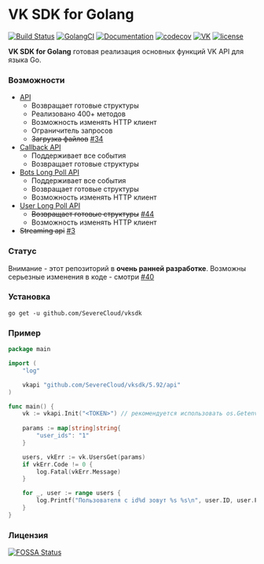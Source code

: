 # VK SDK for Golang

[![Build Status](https://travis-ci.com/SevereCloud/vksdk.svg?branch=master)](https://travis-ci.com/SevereCloud/vksdk)
[![GolangCI](https://golangci.com/badges/github.com/SevereCloud/vksdk.svg)](https://golangci.com/r/github.com/SevereCloud/vksdk)
[![Documentation](https://godoc.org/github.com/SevereCloud/vksdk?status.svg)](http://godoc.org/github.com/SevereCloud/vksdk)
[![codecov](https://codecov.io/gh/SevereCloud/vksdk/branch/master/graph/badge.svg)](https://codecov.io/gh/SevereCloud/vksdk)
[![VK](https://img.shields.io/badge/chat-%234a76a8.svg?logo=VK&logoColor=white)](https://vk.me/join/AJQ1d6Or8Q00Y_CSOESfbqGt)
[![license](https://img.shields.io/github/license/SevereCloud/vksdk.svg?maxAge=2592000)](https://github.com/SevereCloud/vksdk/blob/master/LICENSE)

**VK SDK for Golang** готовая реализация основных функций VK API для языка Go.

### Возможности

- [API](https://github.com/SevereCloud/vksdk/tree/master/5.92/api#api)
  - Возвращает готовые структуры
  - Реализовано 400+ методов
  - Возможность изменять HTTP клиент
  - Ограничитель запросов
  - ~~Загрузка файлов~~ [#34](https://github.com/SevereCloud/vksdk/issues/34)
- [Callback API](https://github.com/SevereCloud/vksdk/tree/master/5.92/callback#callback-api)
  - Поддерживает все события
  - Возвращает готовые структуры
- [Bots Long Poll API](https://github.com/SevereCloud/vksdk/tree/master/5.92/longpoll-bot#bots-long-poll-api)
  - Поддерживает все события
  - Возвращает готовые структуры
  - Возможность изменять HTTP клиент
- [User Long Poll API](https://github.com/SevereCloud/vksdk/tree/master/5.92/longpoll-user#user-long-poll-api)
  - ~~Возвращает готовые структуры~~ [#44](https://github.com/SevereCloud/vksdk/issues/44)
  - Возможность изменять HTTP клиент
- ~~Streaming api~~ [#3](https://github.com/SevereCloud/vksdk/issues/3)

### Статус

Внимание - этот репозиторий в **очень ранней разработке**. Возможны серьезные изменения в коде - cмотри [#40](https://github.com/SevereCloud/vksdk/issues/40)

### Установка

```shell
go get -u github.com/SevereCloud/vksdk
```

### Пример

```go
package main

import (
    "log"

    vkapi "github.com/SevereCloud/vksdk/5.92/api"
)

func main() {
    vk := vkapi.Init("<TOKEN>") // рекомендуется использовать os.Getenv("TOKEN")
    
    params := map[string]string{
        "user_ids": "1"
    }

    users, vkErr := vk.UsersGet(params)
    if vkErr.Code != 0 {
        log.Fatal(vkErr.Message)
    }

    for _, user := range users {
        log.Printf("Пользователя с id%d зовут %s %s\n", user.ID, user.FirstName, user.LastName)
    }
}
```

### Лицензия

[![FOSSA Status](https://app.fossa.io/api/projects/git%2Bgithub.com%2FSevereCloud%2Fvksdk.svg?type=large)](https://app.fossa.io/projects/git%2Bgithub.com%2FSevereCloud%2Fvksdk?ref=badge_large)